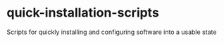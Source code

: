 # quick-installation-scripts
Scripts for quickly installing and configuring software into a usable state
